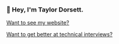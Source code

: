 ### 👋  Hey, I'm Taylor Dorsett.

[Want to see my website?](https://www.taylordorsett.com/)

[Want to get better at technical interviews?](https://www.youtube.com/c/taylordorsett)
